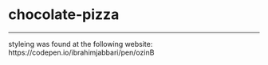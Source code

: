 # chocolate-pizza

<hr> styleing was found at the following website: https://codepen.io/ibrahimjabbari/pen/ozinB
